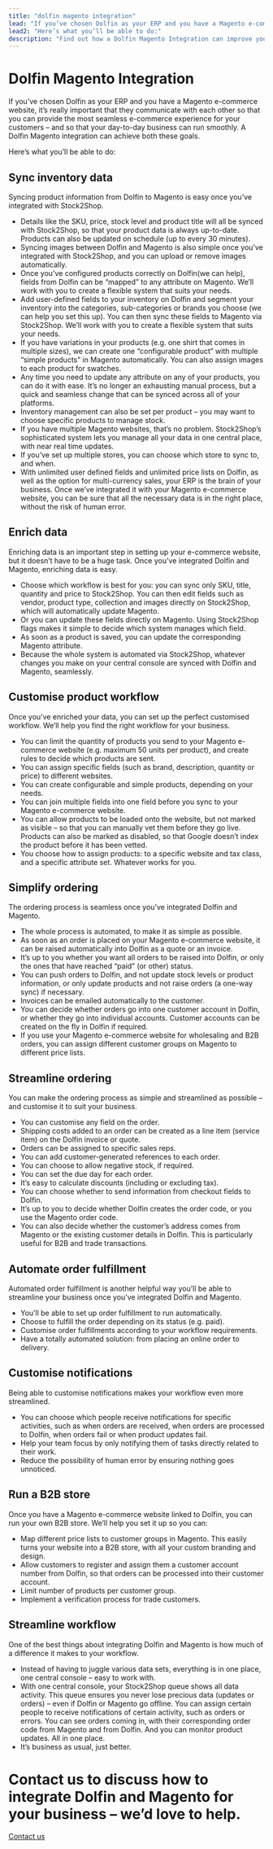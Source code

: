 ```yaml
---
title: "dolfin magento integration"
lead: "If you’ve chosen Dolfin as your ERP and you have a Magento e-commerce website, it’s really important that they communicate with each other so that you can provide the most seamless e-commerce experience for your customers – and so that your day-to-day business can run smoothly. A Dolfin Magento integration can achieve both these goals."
lead2: "Here’s what you’ll be able to do:"
description: "Find out how a Dolfin Magento Integration can improve your workflow, streamline your business and increase your revenue. We'll work with you to integrate Dolfin and Magento and provide a tailored workflow to suit your business."
---
```


Dolfin Magento Integration
==========================

If you’ve chosen Dolfin as your ERP and you have a Magento e-commerce website, it’s really important that they communicate with each other so that you can provide the most seamless e-commerce experience for your customers – and so that your day-to-day business can run smoothly. A Dolfin Magento integration can achieve both these goals.  
  
Here’s what you’ll be able to do:

Sync inventory data
-------------------

Syncing product information from Dolfin to Magento is easy once you’ve integrated with Stock2Shop.

*   Details like the SKU, price, stock level and product title will all be synced with Stock2Shop, so that your product data is always up-to-date. Products can also be updated on schedule (up to every 30 minutes).
*   Syncing images between Dolfin and Magento is also simple once you’ve integrated with Stock2Shop, and you can upload or remove images automatically.
*   Once you’ve configured products correctly on Dolfin(we can help), fields from Dolfin can be “mapped” to any attribute on Magento. We’ll work with you to create a flexible system that suits your needs.
*   Add user-defined fields to your inventory on Dolfin and segment your inventory into the categories, sub-categories or brands you choose (we can help you set this up). You can then sync these fields to Magento via Stock2Shop. We’ll work with you to create a flexible system that suits your needs.
*   If you have variations in your products (e.g. one shirt that comes in multiple sizes), we can create one “configurable product” with multiple “simple products” in Magento automatically. You can also assign images to each product for swatches.
*   Any time you need to update any attribute on any of your products, you can do it with ease. It’s no longer an exhausting manual process, but a quick and seamless change that can be synced across all of your platforms.
*   Inventory management can also be set per product – you may want to choose specific products to manage stock.
*   If you have multiple Magento websites, that’s no problem. Stock2Shop’s sophisticated system lets you manage all your data in one central place, with near real time updates.
*   If you’ve set up multiple stores, you can choose which store to sync to, and when.
*   With unlimited user defined fields and unlimited price lists on Dolfin, as well as the option for multi-currency sales, your ERP is the brain of your business. Once we’ve integrated it with your Magento e-commerce website, you can be sure that all the necessary data is in the right place, without the risk of human error.

Enrich data
-----------

Enriching data is an important step in setting up your e-commerce website, but it doesn’t have to be a huge task. Once you’ve integrated Dolfin and Magento, enriching data is easy.

*   Choose which workflow is best for you: you can sync only SKU, title, quantity and price to Stock2Shop. You can then edit fields such as vendor, product type, collection and images directly on Stock2Shop, which will automatically update Magento.
*   Or you can update these fields directly on Magento. Using Stock2Shop flags makes it simple to decide which system manages which field.
*   As soon as a product is saved, you can update the corresponding Magento attribute.
*   Because the whole system is automated via Stock2Shop, whatever changes you make on your central console are synced with Dolfin and Magento, seamlessly.

Customise product workflow
--------------------------

Once you’ve enriched your data, you can set up the perfect customised workflow. We’ll help you find the right workflow for your business.

*   You can limit the quantity of products you send to your Magento e-commerce website (e.g. maximum 50 units per product), and create rules to decide which products are sent.
*   You can assign specific fields (such as brand, description, quantity or price) to different websites.
*   You can create configurable and simple products, depending on your needs.
*   You can join multiple fields into one field before you sync to your Magento e-commerce website.
*   You can allow products to be loaded onto the website, but not marked as visible – so that you can manually vet them before they go live. Products can also be marked as disabled, so that Google doesn’t index the product before it has been vetted.
*   You choose how to assign products: to a specific website and tax class, and a specific attribute set. Whatever works for you.

Simplify ordering
-----------------

The ordering process is seamless once you’ve integrated Dolfin and Magento.

*   The whole process is automated, to make it as simple as possible.
*   As soon as an order is placed on your Magento e-commerce website, it can be raised automatically into Dolfin as a quote or an invoice.
*   It’s up to you whether you want all orders to be raised into Dolfin, or only the ones that have reached “paid” (or other) status.
*   You can push orders to Dolfin, and not update stock levels or product information, or only update products and not raise orders (a one-way sync) if necessary.
*   Invoices can be emailed automatically to the customer.
*   You can decide whether orders go into one customer account in Dolfin, or whether they go into individual accounts. Customer accounts can be created on the fly in Dolfin if required.
*   If you use your Magento e-commerce website for wholesaling and B2B orders, you can assign different customer groups on Magento to different price lists.

Streamline ordering
-------------------

You can make the ordering process as simple and streamlined as possible – and customise it to suit your business.

*   You can customise any field on the order.
*   Shipping costs added to an order can be created as a line item (service item) on the Dolfin invoice or quote.
*   Orders can be assigned to specific sales reps.
*   You can add customer-generated references to each order.
*   You can choose to allow negative stock, if required.
*   You can set the due day for each order.
*   It’s easy to calculate discounts (including or excluding tax).
*   You can choose whether to send information from checkout fields to Dolfin.
*   It’s up to you to decide whether Dolfin creates the order code, or you use the Magento order code.
*   You can also decide whether the customer’s address comes from Magento or the existing customer details in Dolfin. This is particularly useful for B2B and trade transactions.

Automate order fulfillment
--------------------------

Automated order fulfillment is another helpful way you’ll be able to streamline your business once you’ve integrated Dolfin and Magento.

*   You’ll be able to set up order fulfillment to run automatically.
*   Choose to fulfill the order depending on its status (e.g. paid).
*   Customise order fulfillments according to your workflow requirements.
*   Have a totally automated solution: from placing an online order to delivery.

Customise notifications
-----------------------

Being able to customise notifications makes your workflow even more streamlined.

*   You can choose which people receive notifications for specific activities, such as when orders are received, when orders are processed to Dolfin, when orders fail or when product updates fail.
*   Help your team focus by only notifying them of tasks directly related to their work.
*   Reduce the possibility of human error by ensuring nothing goes unnoticed.

Run a B2B store
---------------

Once you have a Magento e-commerce website linked to Dolfin, you can run your own B2B store. We’ll help you set it up so you can:

*   Map different price lists to customer groups in Magento. This easily turns your website into a B2B store, with all your custom branding and design.
*   Allow customers to register and assign them a customer account number from Dolfin, so that orders can be processed into their customer account.
*   Limit number of products per customer group.
*   Implement a verification process for trade customers.

Streamline workflow
-------------------

One of the best things about integrating Dolfin and Magento is how much of a difference it makes to your workflow.

*   Instead of having to juggle various data sets, everything is in one place, one central console – easy to work with.
*   With one central console, your Stock2Shop queue shows all data activity. This queue ensures you never lose precious data (updates or orders) – even if Dolfin or Magento go offline. You can assign certain people to receive notifications of certain activity, such as orders or errors. You can see orders coming in, with their corresponding order code from Magento and from Dolfin. And you can monitor product updates. All in one place.
*   It’s business as usual, just better.

Contact us to discuss how to integrate Dolfin and Magento for your business – we’d love to help.
================================================================================================

[Contact us](/contact-us "Contact Stock2Shop")